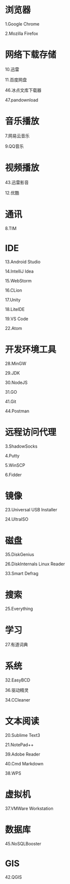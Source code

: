 # 浏览器

1.Google Chrome

2.Mozilla Firefox


# 网络下载存储

10.迅雷

11.百度网盘

46.冰点文库下载器

47.pandownload


# 音乐播放

7.网易云音乐

9.QQ音乐


# 视频播放

43.迅雷影音

12.优酷


# 通讯

8.TIM


# IDE

13.Android Studio

14.IntelliJ Idea

15.WebStorm

16.CLion

17.Unity

18.LiteIDE

19.VS Code

22.Atom


# 开发环境工具

28.MinGW

29.JDK

30.NodeJS

31.GO

41.Git

44.Postman


# 远程访问代理

3.ShadowSocks

4.Putty

5.WinSCP

6.Fidder


# 镜像

23.Universal USB Installer

24.UltraISO


# 磁盘

35.DiskGenius

26.DiskInternals Linux Reader

33.Smart Defrag


# 搜索

25.Everything


# 学习

27.有道词典


# 系统

32.EasyBCD

36.驱动精灵

34.CCleaner


# 文本阅读

20.Sublime Text3

21.NotePad++

39.Adobe Reader

40.Cmd Markdown

38.WPS


# 虚拟机

37.VMWare Workstation


# 数据库

45.NoSQLBooster


# GIS

42.QGIS
